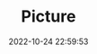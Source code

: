 ---
weight: 1
images:
- /images/edited/93.jpeg
title: Picture
date: 2022-10-24 22:59:53
tags: [luminar neo,work,person]
---